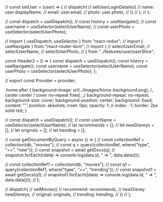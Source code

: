 // const setUser = (user) => {
// dispatch(
// setUserLoginDetails({
// name: user.displayName,
// email: user.email,
// photo: user.photo,
// })
// );
// };

// const dispatch = useDispatch();
// const history = useNavigate();
// const username = useSelector(selectUserName);
// const userPhoto = useSelector(selectUserPhoto);

// import { useDispatch, useSelector } from "react-redux";
// import { useNavigate } from "react-router-dom";
// import {
// selectUserEmail,
// selectUserName,
// selectUserPhoto,
// } from "../features/user/userSlice";

const Header2 = () => {
const dispatch = useDispatch();
const history = useNavigate();
const username = useSelector(selectUserName);
const userPhoto = useSelector(selectUserPhoto);
};

// export const Provider = provider;

.home:after {
background-image: url(../Images/home-background.png);
/_ center center / cover
no-repeat fixed; _/
background-repeat: no-repeat;
background-size: cover;
background-position: center;
background: fixed;
content: "";
position: absolute;
inset: 0px;
opacity: 1;
z-index: -1;
border: 2px solid red;
}

// const dispatch = useDispatch();
// const userName = useSelector(selectUserName);
// let recommends = [];
// let newDisneys = [];
// let originals = [];
// let trending = [];

// const getDocumentByQuery = async () => {
// const collectionRef = collection(db, "movies");
// const q = query(collectionRef, where("type", "==", "new"));
// const snapshot = await getDocs(q);
// snapshot.forEach((data) => console.log(data.id, " => ", data.data()));

// const collectionRef1 = collection(db, "movies");
// const q1 = query(collectionRef1, where("type", "==", "trending"));
// const snapshot1 = await getDocs(q1);
// snapshot1.forEach((data) => console.log(data.id, " => ", data.data()));
// };

// dispatch(
// setMovies({
// recommend: recommends,
// newDisney: newDisneys,
// original: originals,
// trending: trending,
// })
// );
